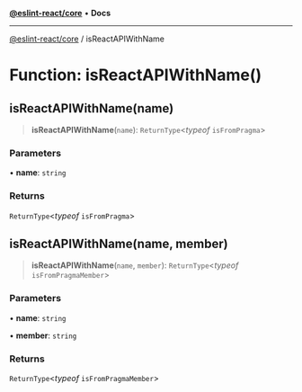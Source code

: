[**@eslint-react/core**](../README.md) • **Docs**

***

[@eslint-react/core](../README.md) / isReactAPIWithName

# Function: isReactAPIWithName()

## isReactAPIWithName(name)

> **isReactAPIWithName**(`name`): `ReturnType`\<*typeof* `isFromPragma`\>

### Parameters

• **name**: `string`

### Returns

`ReturnType`\<*typeof* `isFromPragma`\>

## isReactAPIWithName(name, member)

> **isReactAPIWithName**(`name`, `member`): `ReturnType`\<*typeof* `isFromPragmaMember`\>

### Parameters

• **name**: `string`

• **member**: `string`

### Returns

`ReturnType`\<*typeof* `isFromPragmaMember`\>
